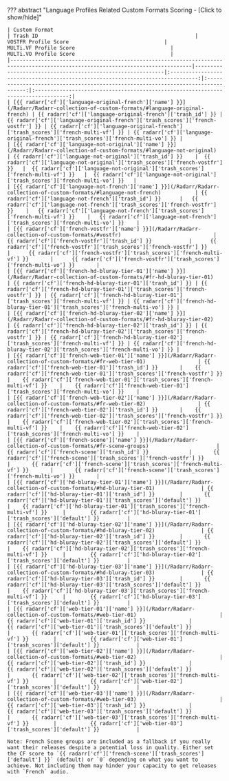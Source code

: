??? abstract "Language Profiles Related Custom Formats Scoring - [Click to show/hide]"

    | Custom Format                                                                                                                   | Trash ID                                                   |                              VOSTFR Profile Score                               |                              MULTi.VF Profile Score                               |                              MULTi.VO Profile Score                               |
    |---------------------------------------------------------------------------------------------------------------------------------|------------------------------------------------------------|:-------------------------------------------------------------------------------:|:---------------------------------------------------------------------------------:|:---------------------------------------------------------------------------------:|
    | [{{ radarr['cf']['language-original-french']['name'] }}](/Radarr/Radarr-collection-of-custom-formats/#language-original-french) | {{ radarr['cf']['language-original-french']['trash_id'] }} | {{ radarr['cf']['language-original-french']['trash_scores']['french-vostfr'] }} | {{ radarr['cf']['language-original-french']['trash_scores']['french-multi-vf'] }} | {{ radarr['cf']['language-original-french']['trash_scores']['french-multi-vo'] }} |
    | [{{ radarr['cf']['language-not-original']['name'] }}](/Radarr/Radarr-collection-of-custom-formats/#language-not-original)       | {{ radarr['cf']['language-not-original']['trash_id'] }}    |  {{ radarr['cf']['language-not-original']['trash_scores']['french-vostfr'] }}   |  {{ radarr['cf']['language-not-original']['trash_scores']['french-multi-vf'] }}   |  {{ radarr['cf']['language-not-original']['trash_scores']['french-multi-vo'] }}   |
    | [{{ radarr['cf']['language-not-french']['name'] }}](/Radarr/Radarr-collection-of-custom-formats/#language-not-french)           | {{ radarr['cf']['language-not-french']['trash_id'] }}      |   {{ radarr['cf']['language-not-french']['trash_scores']['french-vostfr'] }}    |   {{ radarr['cf']['language-not-french']['trash_scores']['french-multi-vf'] }}    |   {{ radarr['cf']['language-not-french']['trash_scores']['french-multi-vo'] }}    |
    | [{{ radarr['cf']['french-vostfr']['name'] }}](/Radarr/Radarr-collection-of-custom-formats/#vostfr)                              | {{ radarr['cf']['french-vostfr']['trash_id'] }}            |      {{ radarr['cf']['french-vostfr']['trash_scores']['french-vostfr'] }}       |      {{ radarr['cf']['french-vostfr']['trash_scores']['french-multi-vf'] }}       |      {{ radarr['cf']['french-vostfr']['trash_scores']['french-multi-vo'] }}       |
    | [{{ radarr['cf']['french-hd-bluray-tier-01']['name'] }}](/Radarr/Radarr-collection-of-custom-formats/#fr-hd-bluray-tier-01)     | {{ radarr['cf']['french-hd-bluray-tier-01']['trash_id'] }} | {{ radarr['cf']['french-hd-bluray-tier-01']['trash_scores']['french-vostfr'] }} | {{ radarr['cf']['french-hd-bluray-tier-01']['trash_scores']['french-multi-vf'] }} | {{ radarr['cf']['french-hd-bluray-tier-01']['trash_scores']['french-multi-vo'] }} |
    | [{{ radarr['cf']['french-hd-bluray-tier-02']['name'] }}](/Radarr/Radarr-collection-of-custom-formats/#fr-hd-bluray-tier-02)     | {{ radarr['cf']['french-hd-bluray-tier-02']['trash_id'] }} | {{ radarr['cf']['french-hd-bluray-tier-02']['trash_scores']['french-vostfr'] }} | {{ radarr['cf']['french-hd-bluray-tier-02']['trash_scores']['french-multi-vf'] }} | {{ radarr['cf']['french-hd-bluray-tier-02']['trash_scores']['french-multi-vo'] }} |
    | [{{ radarr['cf']['french-web-tier-01']['name'] }}](/Radarr/Radarr-collection-of-custom-formats/#fr-web-tier-01)                 | {{ radarr['cf']['french-web-tier-01']['trash_id'] }}       |    {{ radarr['cf']['french-web-tier-01']['trash_scores']['french-vostfr'] }}    |    {{ radarr['cf']['french-web-tier-01']['trash_scores']['french-multi-vf'] }}    |    {{ radarr['cf']['french-web-tier-01']['trash_scores']['french-multi-vo'] }}    |
    | [{{ radarr['cf']['french-web-tier-02']['name'] }}](/Radarr/Radarr-collection-of-custom-formats/#fr-web-tier-02)                 | {{ radarr['cf']['french-web-tier-02']['trash_id'] }}       |    {{ radarr['cf']['french-web-tier-02']['trash_scores']['french-vostfr'] }}    |    {{ radarr['cf']['french-web-tier-02']['trash_scores']['french-multi-vf'] }}    |    {{ radarr['cf']['french-web-tier-02']['trash_scores']['french-multi-vo'] }}    |
    | [{{ radarr['cf']['french-scene']['name'] }}](/Radarr/Radarr-collection-of-custom-formats/#fr-scene-groups)                      | {{ radarr['cf']['french-scene']['trash_id'] }}             |       {{ radarr['cf']['french-scene']['trash_scores']['french-vostfr'] }}       |       {{ radarr['cf']['french-scene']['trash_scores']['french-multi-vf'] }}       |       {{ radarr['cf']['french-scene']['trash_scores']['french-multi-vo'] }}       |
    | [{{ radarr['cf']['hd-bluray-tier-01']['name'] }}](/Radarr/Radarr-collection-of-custom-formats/#hd-bluray-tier-01)               | {{ radarr['cf']['hd-bluray-tier-01']['trash_id'] }}        |       {{ radarr['cf']['hd-bluray-tier-01']['trash_scores']['default'] }}        |    {{ radarr['cf']['hd-bluray-tier-01']['trash_scores']['french-multi-vf'] }}     |        {{ radarr['cf']['hd-bluray-tier-01']['trash_scores']['default'] }}         |
    | [{{ radarr['cf']['hd-bluray-tier-02']['name'] }}](/Radarr/Radarr-collection-of-custom-formats/#hd-bluray-tier-02)               | {{ radarr['cf']['hd-bluray-tier-02']['trash_id'] }}        |       {{ radarr['cf']['hd-bluray-tier-02']['trash_scores']['default'] }}        |    {{ radarr['cf']['hd-bluray-tier-02']['trash_scores']['french-multi-vf'] }}     |        {{ radarr['cf']['hd-bluray-tier-02']['trash_scores']['default'] }}         |
    | [{{ radarr['cf']['hd-bluray-tier-03']['name'] }}](/Radarr/Radarr-collection-of-custom-formats/#hd-bluray-tier-03)               | {{ radarr['cf']['hd-bluray-tier-03']['trash_id'] }}        |       {{ radarr['cf']['hd-bluray-tier-03']['trash_scores']['default'] }}        |    {{ radarr['cf']['hd-bluray-tier-03']['trash_scores']['french-multi-vf'] }}     |        {{ radarr['cf']['hd-bluray-tier-03']['trash_scores']['default'] }}         |
    | [{{ radarr['cf']['web-tier-01']['name'] }}](/Radarr/Radarr-collection-of-custom-formats/#web-tier-01)                           | {{ radarr['cf']['web-tier-01']['trash_id'] }}              |          {{ radarr['cf']['web-tier-01']['trash_scores']['default'] }}           |       {{ radarr['cf']['web-tier-01']['trash_scores']['french-multi-vf'] }}        |           {{ radarr['cf']['web-tier-01']['trash_scores']['default'] }}            |
    | [{{ radarr['cf']['web-tier-02']['name'] }}](/Radarr/Radarr-collection-of-custom-formats/#web-tier-02)                           | {{ radarr['cf']['web-tier-02']['trash_id'] }}              |          {{ radarr['cf']['web-tier-02']['trash_scores']['default'] }}           |       {{ radarr['cf']['web-tier-02']['trash_scores']['french-multi-vf'] }}        |           {{ radarr['cf']['web-tier-02']['trash_scores']['default'] }}            |
    | [{{ radarr['cf']['web-tier-03']['name'] }}](/Radarr/Radarr-collection-of-custom-formats/#web-tier-03)                           | {{ radarr['cf']['web-tier-03']['trash_id'] }}              |          {{ radarr['cf']['web-tier-03']['trash_scores']['default'] }}           |       {{ radarr['cf']['web-tier-03']['trash_scores']['french-multi-vf'] }}        |           {{ radarr['cf']['web-tier-03']['trash_scores']['default'] }}            |

    Note: French Scene groups are included as a fallback if you really want their releases despite a potential loss in quality. Either set the CF score to `{{ radarr['cf']['french-scene']['trash_scores']['default'] }}` (default) or `0` depending on what you want to achieve. Not including them may hinder your capacity to get releases with `French` audio.
